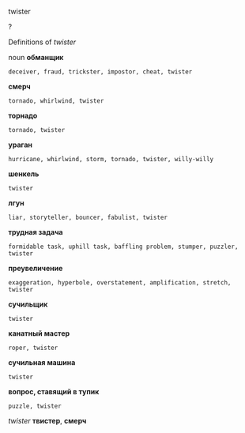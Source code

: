 twister

?


Definitions of _twister_

noun
**обманщик**

    deceiver, fraud, trickster, impostor, cheat, twister
**смерч**

    tornado, whirlwind, twister
**торнадо**

    tornado, twister
**ураган**

    hurricane, whirlwind, storm, tornado, twister, willy-willy
**шенкель**

    twister
**лгун**

    liar, storyteller, bouncer, fabulist, twister
**трудная задача**

    formidable task, uphill task, baffling problem, stumper, puzzler, twister
**преувеличение**

    exaggeration, hyperbole, overstatement, amplification, stretch, twister
**сучильщик**

    twister
**канатный мастер**

    roper, twister
**сучильная машина**

    twister
**вопрос, ставящий в тупик**

    puzzle, twister

_twister_
**твистер**, **смерч**